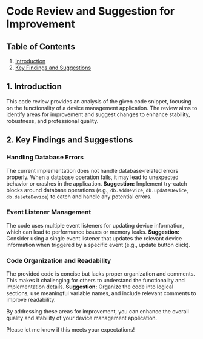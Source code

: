 # Code Review and Suggestion for Improvement
## Table of Contents
1. [Introduction](#introduction)
2. [Key Findings and Suggestions](#key-findings-and-suggestions)

## 1. Introduction
This code review provides an analysis of the given code snippet, focusing on the functionality of a device management application. The review aims to identify areas for improvement and suggest changes to enhance stability, robustness, and professional quality.

## 2. Key Findings and Suggestions
### Handling Database Errors
The current implementation does not handle database-related errors properly. When a database operation fails, it may lead to unexpected behavior or crashes in the application. **Suggestion:** Implement try-catch blocks around database operations (e.g., `db.addDevice`, `db.updateDevice`, `db.deleteDevice`) to catch and handle any potential errors.

### Event Listener Management
The code uses multiple event listeners for updating device information, which can lead to performance issues or memory leaks. **Suggestion:** Consider using a single event listener that updates the relevant device information when triggered by a specific event (e.g., update button click).

### Code Organization and Readability
The provided code is concise but lacks proper organization and comments. This makes it challenging for others to understand the functionality and implementation details. **Suggestion:** Organize the code into logical sections, use meaningful variable names, and include relevant comments to improve readability.

By addressing these areas for improvement, you can enhance the overall quality and stability of your device management application.

Please let me know if this meets your expectations!